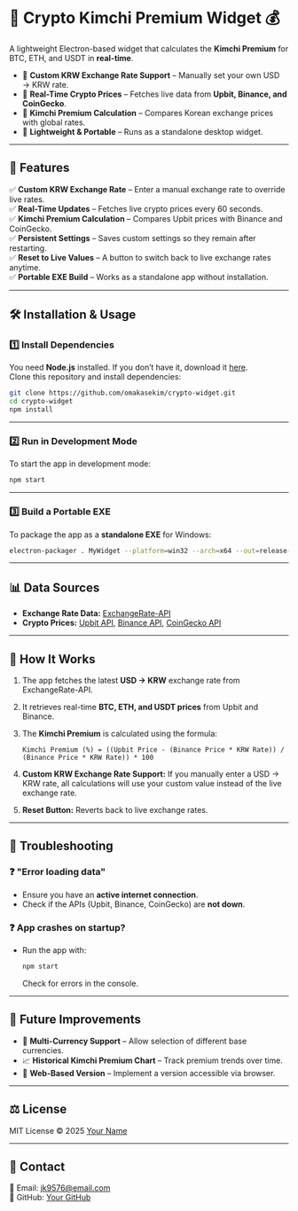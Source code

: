 # 🏦 Crypto Kimchi Premium Widget 💰

A lightweight Electron-based widget that calculates the **Kimchi Premium** for BTC, ETH, and USDT in **real-time**.

- 🔹 **Custom KRW Exchange Rate Support** – Manually set your own USD → KRW rate.
- 🔹 **Real-Time Crypto Prices** – Fetches live data from **Upbit, Binance, and CoinGecko**.
- 🔹 **Kimchi Premium Calculation** – Compares Korean exchange prices with global rates.
- 🔹 **Lightweight & Portable** – Runs as a standalone desktop widget.

---

## 📜 Features

✅ **Custom KRW Exchange Rate** – Enter a manual exchange rate to override live rates.  
✅ **Real-Time Updates** – Fetches live crypto prices every 60 seconds.  
✅ **Kimchi Premium Calculation** – Compares Upbit prices with Binance and CoinGecko.  
✅ **Persistent Settings** – Saves custom settings so they remain after restarting.  
✅ **Reset to Live Values** – A button to switch back to live exchange rates anytime.  
✅ **Portable EXE Build** – Works as a standalone app without installation.  

---

## 🛠 Installation & Usage

### 1️⃣ Install Dependencies

You need **Node.js** installed. If you don’t have it, download it [here](https://nodejs.org/).  
Clone this repository and install dependencies:

```bash
git clone https://github.com/omakasekim/crypto-widget.git
cd crypto-widget
npm install
```

---

### 2️⃣ Run in Development Mode

To start the app in development mode:

```bash
npm start
```

---

### 3️⃣ Build a Portable EXE

To package the app as a **standalone EXE** for Windows:

```bash
electron-packager . MyWidget --platform=win32 --arch=x64 --out=release-builds --overwrite

```


---

## 📊 Data Sources

- **Exchange Rate Data:** [ExchangeRate-API](https://www.exchangerate-api.com/)
- **Crypto Prices:** [Upbit API](https://docs.upbit.com/), [Binance API](https://api.binance.com/), [CoinGecko API](https://www.coingecko.com/en/api)

---

## 🎯 How It Works

1. The app fetches the latest **USD → KRW** exchange rate from ExchangeRate-API.
2. It retrieves real-time **BTC, ETH, and USDT prices** from Upbit and Binance.
3. The **Kimchi Premium** is calculated using the formula:

   ```
   Kimchi Premium (%) = ((Upbit Price - (Binance Price * KRW Rate)) / (Binance Price * KRW Rate)) * 100
   ```

4. **Custom KRW Exchange Rate Support:** If you manually enter a USD → KRW rate, all calculations will use your custom value instead of the live exchange rate.
5. **Reset Button:** Reverts back to live exchange rates.

---



## 🛑 Troubleshooting

### ❓ "Error loading data"
- Ensure you have an **active internet connection**.
- Check if the APIs (Upbit, Binance, CoinGecko) are **not down**.

### ❓ App crashes on startup?
- Run the app with:

  ```bash
  npm start
  ```

  Check for errors in the console.

---

## 🔧 Future Improvements

- 🔄 **Multi-Currency Support** – Allow selection of different base currencies.
- 📈 **Historical Kimchi Premium Chart** – Track premium trends over time.
- 📡 **Web-Based Version** – Implement a version accessible via browser.

---

## ⚖️ License

MIT License © 2025 [Your Name](https://github.com/omakasekim)

---

## 💬 Contact

📧 Email: jk9576@email.com  
📂 GitHub: [Your GitHub](https://github.com/omakasekim)

